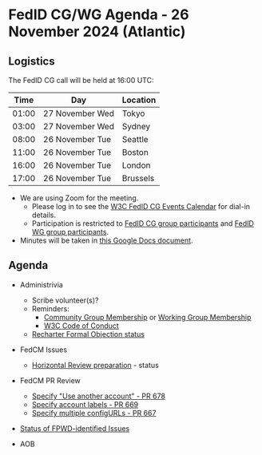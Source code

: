 # FedID CG/WG Agenda - 26 November 2024 (Atlantic)

## Logistics

The FedID CG call will be held at 16:00 UTC:

| Time         | Day    | Location      |
| ------------ | ------ | ------------- |
| 01:00 | 27 November Wed | Tokyo         |
| 03:00 | 27 November Wed | Sydney        |
| 08:00 | 26 November Tue | Seattle       |
| 11:00 | 26 November Tue | Boston        |
| 16:00 | 26 November Tue | London        |
| 17:00 | 26 November Tue | Brussels      |


* We are using Zoom for the meeting.
    * Please log in to see the [W3C FedID CG Events Calendar](https://www.w3.org/groups/cg/fed-id/calendar/) for dial-in details. 
    * Participation is restricted to [FedID CG group participants](https://www.w3.org/community/fed-id/participants) and [FedID WG group participants](https://www.w3.org/groups/wg/fedid/participants/).
* Minutes will be taken in [this Google Docs document](https://docs.google.com/document/d/1O7Rn8Aj4rsYWohdEP61lnGdgkai0xTZFQgm7XEA0RBM/edit).


## Agenda

* Administrivia
  * Scribe volunteer(s)?
  * Reminders: 
     * [Community Group Membership](https://www.w3.org/community/fed-id/) or [Working Group Membership](https://www.w3.org/groups/wg/fedid/)
     * [W3C Code of Conduct](https://www.w3.org/policies/code-of-conduct/)
  * [Recharter Formal Objection status](https://www.w3.org/2024/10/team-report-fedid-wg-fo.html) 


* FedCM Issues
   * [Horizontal Review preparation](https://github.com/w3c-fedid/FedCM/issues/652) - status

* FedCM PR Review
   * [Specify "Use another account" - PR 678](https://github.com/w3c-fedid/FedCM/pull/678)
   * [Specify account labels - PR 669](https://github.com/w3c-fedid/FedCM/pull/669)
   * [Specify multiple configURLs - PR 667](https://github.com/w3c-fedid/FedCM/pull/667)

* [Status of FPWD-identified Issues](https://github.com/w3c-fedid/FedCM/wiki/Status-of-FPWD%E2%80%90identified-Issues)

* AOB
 
